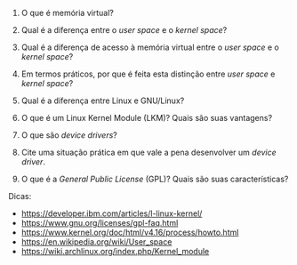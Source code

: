 1. O que é memória virtual?

2. Qual é a diferença entre o _user space_ e o _kernel space_?

3. Qual é a diferença de acesso à memória virtual entre o _user space_ e o _kernel space_?

4. Em termos práticos, por que é feita esta distinção entre _user space_ e _kernel space_?

5. Qual é a diferença entre Linux e GNU/Linux?

6. O que é um Linux Kernel Module (LKM)? Quais são suas vantagens?

7. O que são _device drivers_?

8. Cite uma situação prática em que vale a pena desenvolver um _device driver_.

9. O que é a _General Public License_ (GPL)? Quais são suas características?

Dicas:
* https://developer.ibm.com/articles/l-linux-kernel/
* https://www.gnu.org/licenses/gpl-faq.html
* https://www.kernel.org/doc/html/v4.16/process/howto.html
* https://en.wikipedia.org/wiki/User_space
* https://wiki.archlinux.org/index.php/Kernel_module
